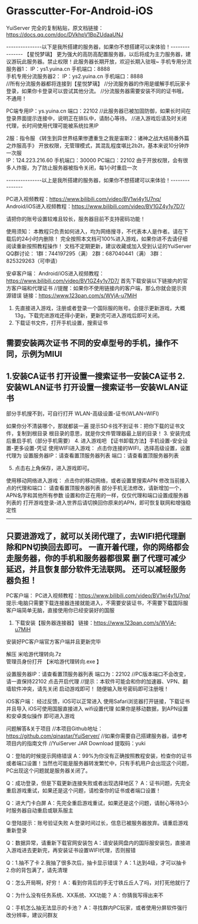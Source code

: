 # Grasscutter-For-Android-iOS
YuiServer
完全的复制粘贴，原文档链接：https://docs.qq.com/doc/DVkhpV1BpZUdaaUNJ

---------------以下是我所搭建的服务器，如果你不想搭建可以来体验！---------------
【星悦梦璃】
更为强大的高防高配置服务器，以后将成为主力服务器，建议游玩此服务器。禁止权限！此服务器长期开放，欢迎长期入驻哦~
手机专用分流服务器1：
IP：ys1.yuina.cn  手机端口：8888  
手机专用分流服务器2：
IP：ys2.yuina.cn  手机端口：8888  
//所有分流服务器都将连接到【星悦梦璃】
//分流服务器的作用是缓解手机玩家卡登录，如果你卡登录可以尝试其他分流。
//分流服务器需要安装不同的证书哦，不通用！

PC端专用IP：ys.yuina.cn  端口：22102
//此服务器已被加固防御，如果长时间在登录界面提示连接中，说明正在排队中，请耐心等待。
//进入游戏后请及时关闭代理，长时间使用代理可能被系统拉黑IP

2服：指令服
《转生到异世界结果惨遭重生之我是宙斯2：诸神之战大结局番外篇之炸服高手》
开放权限，无管理模式，其混乱程度堪比2b2t，基本来说10分钟炸一次服  
IP：124.223.216.60 手机端口：30000  PC端口：22102
由于开放权限，会有很多人炸服，为了防止服务器被指令关闭，每1小时重启一次

---------------以上是我所搭建的服务器，如果你不想搭建可以来体验！---------------



PC进入视频教程：https://www.bilibili.com/video/BV1wi4y1U7nq/
Android/iOS进入视频教程：https://www.bilibili.com/video/BV1GZ4y1y7D7/


请把你的账号设置较难且较长，服务器目前不支持密码功能！

使用须知：
本教程只负责如何进入，均为网络搜寻，不代表本人是作者。请在下载后的24小时内删除！
完全按照本文档可100%进入游戏，如果你进不去请仔细阅读重新按照教程操作！
文档不定期更新，建议收藏或加入受到认证的YuiServer QQ群讨论：
1群：744197295（满）  2群：687040441（满） 3群：825329263（可申请）


安卓客户端：
Android/iOS进入视频教程：https://www.bilibili.com/video/BV1GZ4y1y7D7/
首先下载安装以下链接内的官方客户端和代理证书
//提醒：如果你不使用链接内的客户端，那么你就会提示资源错误
链接：https://www.123pan.com/s/WVjA-u7MiH

1. 先直接进入游戏，注册或者登录一个国际服的账号。会提示更新游戏，大概13g，下载完进游戏还得小更新，更新完可进入游戏后即可关闭。
2. 下载证书文件，打开手机设置，搜索证书

需要安装两次证书 不同的安卓型号的手机，操作不同，示例为MIUI
-----------------------
1.安装CA证书 
打开设置一搜索证书一安装CA证书 
2.安装WLAN证书 
打开设置一搜索证书一安装WLAN证书
-----------------------
部分手机搜不到，可自行打开 WLAN-高级设置-证书(WLAN=WIFI)

如果你分不清装哪个，那就都装一遍
提示SD卡找不到证书：把你下载的证书文件，复制到根目录
根目录的意思，就是你文件管理器最上层的目录！
3. 安装完成后重启手机（部分手机需要）
4. 进入游戏吧
【证书卸载方法】手机设置-安全设置-更多设置-凭证
使用WIFI进入游戏：
点击你连接的WIFI，选择高级设置，设置代理为
设置服务器IP：请查看置顶服务器列表
端口：请查看置顶服务器列表

5. 点击右上角保存，进入游戏即可。

使用移动网络进入游戏：
点击你的移动网络，或者设置里搜索APN
修改当前接入点的代理和端口：
请查看置顶服务器列表
部分手机无法修改，请新增加一个，APN名字和其他所有参数 设置和你正在用的一样，仅仅代理和端口设置成服务器列表的
打开游戏登录-进入世界后请切换回你原来的APN，即可恢复联网和增强稳定性

---------
只要进游戏了，就可以关闭代理了，去WIFI把代理删除和PN切换回去即可。
一直开着代理，你的网络都会走服务器，你的手机和服务器都很累
删了代理可减少延迟，并且恢复部分软件无法联网。
还可以减轻服务器负担！
---------
PC客户端：
PC进入视频教程：https://www.bilibili.com/video/BV1wi4y1U7nq/
提示:电脑只需要下载连接器连接就能进入，不需要安装证书，不需要下载国际服客户端简单无脑，直接使用你已经安装好的国服

1. 下载安装【服务器连接器】
链接：https://www.123pan.com/s/WVjA-u7MiH

安装好PC客户端官方客户端并且更新完毕

解压 米哈游代理转向.7z  
管理员身份打开 【米哈游代理转向.exe 】

设置服务器IP：请查看置顶服务器列表
端口为：22102
//PC版本端口不会改变，请一直保持22102
点击开启代理
//提示：本软件可能会和你的加速器、VPN、翻墙软件冲突，请先关闭
启动游戏即可！
随便输入账号密码即可注册哦！

iOS客户端：
经过反馈，iOS可以正常进入
使用Safari浏览器打开链接，下载证书并且导入
iOS可使用国服直接进入
wifi设置代理
如果你是移动数据，到APN设置
和安卓类似操作
即可进入游戏

问题解答&关于项目
//本项目Github地址： https://github.com/qinastar/YuiServer/
//如果你需要自己搭建服务器，请参考项目内的指南文件
//YuiServer JAR Download   提取码：yuki

Q：登陆的时候提示网络错误
A：99%为你没有正确按照教程安装，检查你的证书或者端口设置！当然也可能是服务器转发繁忙中，只有手机用户会出现这个问题，PC出现这个问题就是服务器关闭了。

Q：成功登录，但是下载更新连接失败或者出现选择地区？
A：证书问题，先完全重启游戏重试，如果还是这个问题，请检查你的证书或者端口设置！

Q：进大门卡白屏
A：先完全重启游戏重试，如果还是这个问题，请耐心等待3小时服务器自动重启或联系服主

Q:登陆提示：账号验证失败
A:登录时间过长，信息已被服务器放弃。请重启游戏重新登录

Q：数据异常，请重新下载官网安装包
A：请安装网盘内的国际服安装包，直接进入游戏进去更新完，再安装证书设置WIFI代理，否则报错

Q：1.抽不了卡   2.我抽了很多次后，抽卡显示错误？
A：1.达到4级，才可以抽卡  2.你的背包满了，请先清理

Q：怎么开局啊，好穷！
A：看到你背后的手无寸铁丘丘人了吗，对打死他就行了

Q：为什么没有任务系统、XX系统、XX功能？
A：你猜我写得出来不

Q：手机怎么抽无法显示的卡池？
A：寻找群内PC玩家，或者使用分屏软件强行改分辨率，建议问群友

